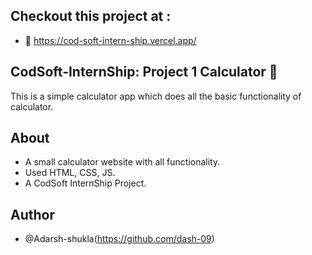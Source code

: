 ## Checkout this project at :
- 🔗 https://cod-soft-intern-ship.vercel.app/
## CodSoft-InternShip: Project 1 Calculator 📛
This is a simple calculator app which does all the basic functionality of calculator.    
## About 
- A small calculator website with all functionality.
- Used HTML, CSS, JS.
- A CodSoft InternShip Project. 
## Author
- @Adarsh-shukla(https://github.com/dash-09)
